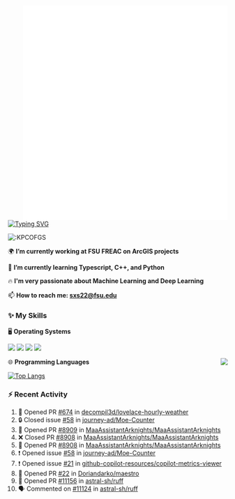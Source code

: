 <img align="right" width="470" src="github-metrics.svg">

[![Typing SVG](https://readme-typing-svg.herokuapp.com?duration=2500&vCenter=true&width=200&height=40&lines=Hello+World+👋)](https://git.io/typing-svg)

<img src="https://count.getloli.com/get/@:KPCOFGS" alt=":KPCOFGS" />

🌍 **I’m currently working at FSU FREAC on ArcGIS projects**

🌱 **I’m currently learning Typescript, C++, and Python**

🔥 **I'm very passionate about Machine Learning and Deep Learning**

📫 **How to reach me: sxs22@fsu.edu**

### ✨ **My Skills**

🖥️ **Operating Systems**

[![](https://img.shields.io/badge/-Linux-4fc08d?style=flat-square&logo=Linux&logoColor=fff)](https://www.linuxfoundation.org/)
[![](https://img.shields.io/badge/LinuxMint-47A248?style=flat-square&logo=linuxmint&logoColor=fff)](https://linuxmint.com/)
[![](https://img.shields.io/badge/Windows11-0078d6?style=flat-square&logo=windows&logoColor=fff)](https://www.microsoft.com/software-download/windows11)
[![](https://img.shields.io/badge/Ubuntu-E95420?style=flat-square&logo=ubuntu&logoColor=white)](https://ubuntu.com/download)

<a>
    <img align="right" src="https://github-readme-stats.vercel.app/api?username=KPCOFGS&theme=tokyonight&show_icons=true&show=reviews,prs_merged,prs_merged_percentage">
</a>

🌐 **Programming Languages**

[![Top Langs](https://github-readme-stats.vercel.app/api/top-langs/?username=KPCOFGS&theme=tokyonight)](https://github.com/anuraghazra/github-readme-stats)

### ⚡ **Recent Activity**
<!--START_SECTION:activity-->
1. 💪 Opened PR [#674](https://github.com/decompil3d/lovelace-hourly-weather/pull/674) in [decompil3d/lovelace-hourly-weather](https://github.com/decompil3d/lovelace-hourly-weather)
2. 🔒 Closed issue [#58](https://github.com/journey-ad/Moe-Counter/issues/58) in [journey-ad/Moe-Counter](https://github.com/journey-ad/Moe-Counter)
3. 💪 Opened PR [#8909](https://github.com/MaaAssistantArknights/MaaAssistantArknights/pull/8909) in [MaaAssistantArknights/MaaAssistantArknights](https://github.com/MaaAssistantArknights/MaaAssistantArknights)
4. ❌ Closed PR [#8908](https://github.com/MaaAssistantArknights/MaaAssistantArknights/pull/8908) in [MaaAssistantArknights/MaaAssistantArknights](https://github.com/MaaAssistantArknights/MaaAssistantArknights)
5. 💪 Opened PR [#8908](https://github.com/MaaAssistantArknights/MaaAssistantArknights/pull/8908) in [MaaAssistantArknights/MaaAssistantArknights](https://github.com/MaaAssistantArknights/MaaAssistantArknights)
6. ❗ Opened issue [#58](https://github.com/journey-ad/Moe-Counter/issues/58) in [journey-ad/Moe-Counter](https://github.com/journey-ad/Moe-Counter)
7. ❗ Opened issue [#21](https://github.com/github-copilot-resources/copilot-metrics-viewer/issues/21) in [github-copilot-resources/copilot-metrics-viewer](https://github.com/github-copilot-resources/copilot-metrics-viewer)
8. 💪 Opened PR [#22](https://github.com/Doriandarko/maestro/pull/22) in [Doriandarko/maestro](https://github.com/Doriandarko/maestro)
9. 💪 Opened PR [#11156](https://github.com/astral-sh/ruff/pull/11156) in [astral-sh/ruff](https://github.com/astral-sh/ruff)
10. 🗣 Commented on [#11124](https://github.com/astral-sh/ruff/pull/11124#issuecomment-2078500361) in [astral-sh/ruff](https://github.com/astral-sh/ruff)
<!--END_SECTION:activity-->
